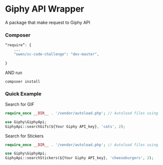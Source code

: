 # Giphy API Wrapper

A package that make request to Giphy API

### Composer
```php
“require”: {
    ...
    "owen/sc-code-challenge": "dev-master",
    
}
```
AND run 
```
compsoer install
```

### Quick Example
Search for GIF
```php
require_once __DIR__ . '/vendor/autoload.php'; // Autoload files using Composer autoload

use Giphy\GiphyApi;
GiphyApi::searchGifs(${Your Giphy API_key}, 'cats', 2);
```
Search for Stickers
```php
require_once __DIR__ . '/vendor/autoload.php'; // Autoload files using Composer autoload

use Giphy\GiphyApi;
GiphyApi::searchStickers(${Your Giphy API_key}, 'cheeseburgers', 2);
```
